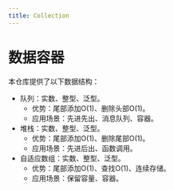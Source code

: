```yaml
---
title: Collection
---
```


# 数据容器

本仓库提供了以下数据结构：

* 队列：实数、整型、泛型。
  * 优势：尾部添加O(1)、删除头部O(1)。
  * 应用场景：先进先出、消息队列、容器。
* 堆栈：实数、整型、泛型。
  * 优势：尾部添加O(1)、删除尾部O(1)。
  * 应用场景：先进后出、函数调用。
* 自适应数组：实数、整型、泛型。
  * 优势：尾部添加O(1)、查找O(1)、连续存储。
  * 应用场景：保留容量、容器。
